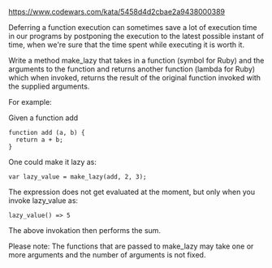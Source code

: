 https://www.codewars.com/kata/5458d4d2cbae2a9438000389

Deferring a function execution can sometimes save a lot of execution time in our programs by postponing the execution to the latest possible instant of time, when we're sure that the time spent while executing it is worth it.

Write a method make_lazy that takes in a function (symbol for Ruby) and the arguments to the function and returns another function (lambda for Ruby) which when invoked, returns the result of the original function invoked with the supplied arguments.

For example:

Given a function add

```
function add (a, b) {
  return a + b;
}
```

One could make it lazy as:

```var lazy_value = make_lazy(add, 2, 3);```

The expression does not get evaluated at the moment, but only when you invoke lazy_value as:

```lazy_value() => 5```

The above invokation then performs the sum.

Please note: The functions that are passed to make_lazy may take one or more arguments and the number of arguments is not fixed.
